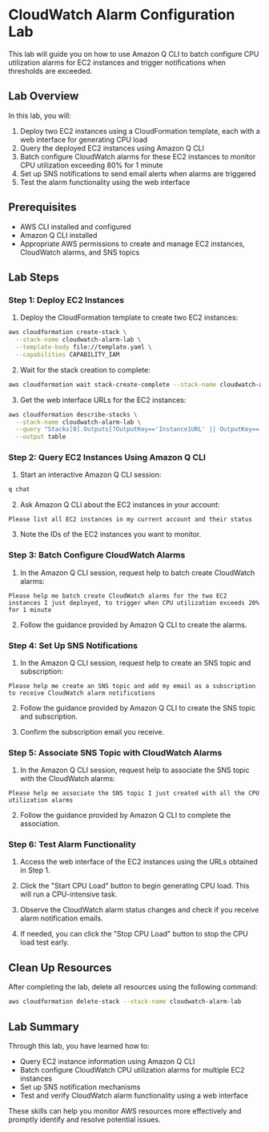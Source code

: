 # CloudWatch Alarm Configuration Lab

This lab will guide you on how to use Amazon Q CLI to batch configure CPU utilization alarms for EC2 instances and trigger notifications when thresholds are exceeded.

## Lab Overview

In this lab, you will:
1. Deploy two EC2 instances using a CloudFormation template, each with a web interface for generating CPU load
2. Query the deployed EC2 instances using Amazon Q CLI
3. Batch configure CloudWatch alarms for these EC2 instances to monitor CPU utilization exceeding 80% for 1 minute
4. Set up SNS notifications to send email alerts when alarms are triggered
5. Test the alarm functionality using the web interface

## Prerequisites

- AWS CLI installed and configured
- Amazon Q CLI installed
- Appropriate AWS permissions to create and manage EC2 instances, CloudWatch alarms, and SNS topics

## Lab Steps

### Step 1: Deploy EC2 Instances

1. Deploy the CloudFormation template to create two EC2 instances:

```bash
aws cloudformation create-stack \
  --stack-name cloudwatch-alarm-lab \
  --template-body file://template.yaml \
  --capabilities CAPABILITY_IAM
```

2. Wait for the stack creation to complete:

```bash
aws cloudformation wait stack-create-complete --stack-name cloudwatch-alarm-lab
```

3. Get the web interface URLs for the EC2 instances:

```bash
aws cloudformation describe-stacks \
  --stack-name cloudwatch-alarm-lab \
  --query "Stacks[0].Outputs[?OutputKey=='Instance1URL' || OutputKey=='Instance2URL'].{Key:OutputKey,Value:OutputValue}" \
  --output table
```

### Step 2: Query EC2 Instances Using Amazon Q CLI

1. Start an interactive Amazon Q CLI session:

```bash
q chat
```

2. Ask Amazon Q CLI about the EC2 instances in your account:

```
Please list all EC2 instances in my current account and their status
```

3. Note the IDs of the EC2 instances you want to monitor.

### Step 3: Batch Configure CloudWatch Alarms

1. In the Amazon Q CLI session, request help to batch create CloudWatch alarms:

```
Please help me batch create CloudWatch alarms for the two EC2 instances I just deployed, to trigger when CPU utilization exceeds 20% for 1 minute
```

2. Follow the guidance provided by Amazon Q CLI to create the alarms.

### Step 4: Set Up SNS Notifications

1. In the Amazon Q CLI session, request help to create an SNS topic and subscription:

```
Please help me create an SNS topic and add my email as a subscription to receive CloudWatch alarm notifications
```

2. Follow the guidance provided by Amazon Q CLI to create the SNS topic and subscription.

3. Confirm the subscription email you receive.

### Step 5: Associate SNS Topic with CloudWatch Alarms

1. In the Amazon Q CLI session, request help to associate the SNS topic with the CloudWatch alarms:

```
Please help me associate the SNS topic I just created with all the CPU utilization alarms
```

2. Follow the guidance provided by Amazon Q CLI to complete the association.

### Step 6: Test Alarm Functionality

1. Access the web interface of the EC2 instances using the URLs obtained in Step 1.

2. Click the "Start CPU Load" button to begin generating CPU load. This will run a CPU-intensive task.

3. Observe the CloudWatch alarm status changes and check if you receive alarm notification emails.

4. If needed, you can click the "Stop CPU Load" button to stop the CPU load test early.

## Clean Up Resources

After completing the lab, delete all resources using the following command:

```bash
aws cloudformation delete-stack --stack-name cloudwatch-alarm-lab
```

## Lab Summary

Through this lab, you have learned how to:
- Query EC2 instance information using Amazon Q CLI
- Batch configure CloudWatch CPU utilization alarms for multiple EC2 instances
- Set up SNS notification mechanisms
- Test and verify CloudWatch alarm functionality using a web interface

These skills can help you monitor AWS resources more effectively and promptly identify and resolve potential issues.
